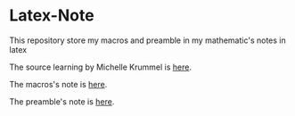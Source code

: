 # Latex-Note

This repository store my macros and preamble in my mathematic's notes in latex

The source learning by Michelle Krummel is [here](https://www.youtube.com/watch?v=ydOTMQC7np0&t=6184s).

The macros's note is [here](https://github.com/NghiemXuanHaiAnhNXHA/Latex-Note/blob/main/Macros.txt).

The preamble's note is [here](https://github.com/NghiemXuanHaiAnhNXHA/Latex-Note/blob/main/Preamble.tex).